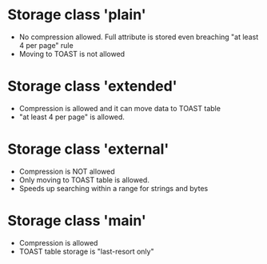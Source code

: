 # Storage class 'plain'
* No compression allowed. Full attribute is stored even breaching "at least 4 per page" rule
* Moving to TOAST is not allowed

# Storage class 'extended'
* Compression is allowed and it can move data to TOAST table
* "at least 4 per page" is allowed.

# Storage class 'external'
* Compression is NOT allowed
* Only moving to TOAST table is allowed.
* Speeds up searching within a range for strings and bytes

# Storage class 'main'
* Compression is allowed
* TOAST table storage is "last-resort only"